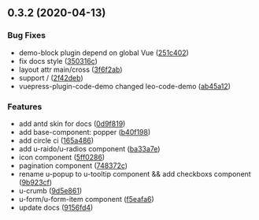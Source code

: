 ## 0.3.2 (2020-04-13)


### Bug Fixes

* demo-block plugin depend on global Vue ([251c402](https://github.com/lq782655835/yi-ui/commit/251c402da26a50a20184a19e70ef9c83ca5408eb))
* fix docs style ([350316c](https://github.com/lq782655835/yi-ui/commit/350316cdf1bade29a0c18d66fa3da016fc13e139))
* layout attr main/cross ([3f6f2ab](https://github.com/lq782655835/yi-ui/commit/3f6f2abe0368448540f8721337d9ff8047d9cff7))
* support / ([2f42deb](https://github.com/lq782655835/yi-ui/commit/2f42debf639ef7a44f41f341c5818b0a983da501))
* vuepress-plugin-code-demo changed leo-code-demo ([ab45a12](https://github.com/lq782655835/yi-ui/commit/ab45a12fe4079a779ded42f8678b5d59e4b11651))


### Features

* add antd skin for docs ([0d9f819](https://github.com/lq782655835/yi-ui/commit/0d9f819502f3d9f02da449c0a8f4e2e0d1db4b35))
* add base-component: popper ([b40f198](https://github.com/lq782655835/yi-ui/commit/b40f1986902264585dd525de48444b4d6f9f4de3))
* add circle ci ([165a486](https://github.com/lq782655835/yi-ui/commit/165a486db69ad7f54d0a29f79f6d69606f90df18))
* add u-raido/u-radios component ([ba33a7e](https://github.com/lq782655835/yi-ui/commit/ba33a7e7f21d21be181bd6bf3d23831580fecab9))
* icon component ([5ff0286](https://github.com/lq782655835/yi-ui/commit/5ff02868642e62cb1f057ceefeeaa549cfaf8a41))
* pagination component ([748372c](https://github.com/lq782655835/yi-ui/commit/748372cd733dac9cb6337b967a949dfeed59b89b))
* rename u-popup to  u-tooltip component && add checkboxs component ([9b923cf](https://github.com/lq782655835/yi-ui/commit/9b923cfdd0f4d6264754e0c7fa30c83072144614))
* u-crumb ([9d5e861](https://github.com/lq782655835/yi-ui/commit/9d5e861560ac659643450eb30d619ceb4f1ca02d))
* u-form/u-form-item component ([f5eafa6](https://github.com/lq782655835/yi-ui/commit/f5eafa6a3046d6b1bf48ded546d27a2a0d03a230))
* update docs ([9156fd4](https://github.com/lq782655835/yi-ui/commit/9156fd42a0e0655ec92ddf659d5dc1b342769ea6))



